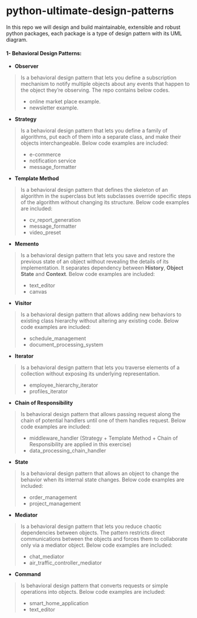 # python-ultimate-design-patterns
In this repo we will design and build maintainable, extensible and robust python packages, each package is a type of design pattern with its UML diagram.
#### 1- Behavioral Design Patterns:

 - **Observer**

> Is a behavioral design pattern that lets you define a subscription
> mechanism to notify multiple objects about any events that happen to
> the object they’re observing. The repo contains below codes.
> 	 - online market place example.
> 	 - newsletter example.

- **Strategy**

> Is a behavioral design pattern that lets you define a family of algorithms,
> put each of them into a separate class, and make their objects interchangeable.
> Below code examples are included:
> 	 - e-commerce
> 	 - notification service
>  	- message_formatter

- **Template Method**

> Is a behavioral design pattern that defines the skeleton of an algorithm in the superclass but lets subclasses override specific steps of the algorithm without changing its structure.
> Below code examples are included:
> 	 - cv_report_generation
> 	 - message_formatter
>  	- video_preset

- **Memento**

> Is a behavioral design pattern that lets you save and restore the previous state of an object without revealing the details of its implementation.
> It separates dependency between **History**, **Object State** and **Context**.
> Below code examples are included:
> 	 - text_editor
> 	 - canvas

- **Visitor**

> Is a behavioral design pattern that allows adding new behaviors to existing class hierarchy without altering any existing code.
> Below code examples are included:
> 	 - schedule_management
> 	 - document_processing_system

- **Iterator**
> Is a behavioral design pattern that lets you traverse elements of a collection without exposing its underlying representation.
>  - employee_hierarchy_iterator
>  - profiles_iterator

- **Chain of Responsibility**
> Is behavioral design pattern that allows passing request along the chain of potential handlers until one of them handles request.
> Below code examples are included:
> - middleware_handler (Strategy + Template Method + Chain of Responsibility are applied in this exercise)
> - data_processing_chain_handler

- **State** 
> Is a behavioral design pattern that allows an object to change the behavior when its internal state changes.
> Below code examples are included:
>  - order_management
>  - project_management

- **Mediator**
> Is a behavioral design pattern that lets you reduce chaotic dependencies between objects. The pattern restricts direct communications between the objects and forces them to collaborate only via a mediator object.
> Below code examples are included:
>  - chat_mediator
>  - air_traffic_controller_mediator

- **Command**
> Is behavioral design pattern that converts requests or simple operations into objects.
> Below code examples are included:
>  - smart_home_application
>  - text_editor
